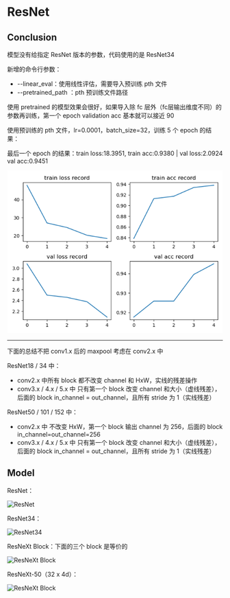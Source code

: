 # ResNet

## Conclusion

模型没有给指定 ResNet 版本的参数，代码使用的是 ResNet34

新增的命令行参数：
 
 - --linear_eval：使用线性评估，需要导入预训练 pth 文件
 - --pretrained_path <path>：pth 预训练文件路径

使用 pretrained 的模型效果会很好，如果导入除 fc 层外（fc层输出维度不同）的参数再训练，第一个 epoch validation acc 基本就可以接近 90

使用预训练的 pth 文件，lr=0.0001，batch_size=32，训练 5 个 epoch 的结果：

最后一个 epoch 的结果：train loss:18.3951, train acc:0.9380 | val loss:2.0924 val acc:0.9451

![result](./output/result.png)

---

下面的总结不把 conv1.x 后的 maxpool 考虑在 conv2.x 中

ResNet18 / 34  中：

- conv2.x 中所有 block 都不改变 channel 和 HxW，实线的残差操作
- conv3.x / 4.x / 5.x 中 只有第一个 block 改变 channel 和大小（虚线残差），后面的 block in_channel = out_channel，且所有 stride 为 1（实线残差）

ResNet50 / 101 / 152  中：

- conv2.x 中 不改变 HxW，第一个 block 输出 channel 为 256，后面的 block in_channel=out_channel=256
- conv3.x / 4.x / 5.x 中 只有第一个 block 改变 channel 和大小（虚线残差），后面的 block in_channel = out_channel，且所有 stride 为 1（实线残差）


## Model

ResNet：

![ResNet](https://cdn.jsdelivr.net/gh/hucorz/image-processing-by-dl/img/classification/ResNet.png)

ResNet34：

![ResNet34](https://cdn.jsdelivr.net/gh/hucorz/image-processing-by-dl/img/classification/ResNet34.png)

ResNeXt Block：下面的三个 block 是等价的

![ResNeXt Block](https://cdn.jsdelivr.net/gh/hucorz/image-processing-by-dl/img/classification/ResNeXt_Block.png)

ResNeXt-50（32 x 4d）：

![ResNeXt Block](https://cdn.jsdelivr.net/gh/hucorz/image-processing-by-dl/img/classification/ResNeXt50.png)